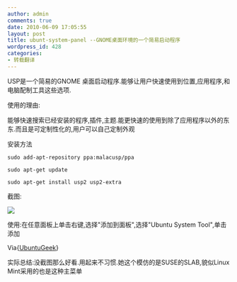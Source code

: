 ```yaml
---
author: admin
comments: true
date: 2010-06-09 17:05:55
layout: post
title: ubunt-system-panel --GNOME桌面环境的一个简易启动程序
wordpress_id: 428
categories:
- 转载翻译
---
```


USP是一个简易的GNOME 桌面启动程序.能够让用户快速使用到位置,应用程序,和电脑配制工具这些选项.

使用的理由:

能够快速搜索已经安装的程序,插件,主题.能更快速的使用到除了应用程序以外的东东.而且是可定制性化的,用户可以自己定制外观

安装方法

    sudo add-apt-repository ppa:malacusp/ppa  

    sudo apt-get update

    sudo apt-get install usp2 usp2-extra

截图:

![](http://www.ubuntugeek.com/wp-content/uploads/2010/06/Screenshot-1.png)

使用:在任意面板上单击右键,选择"添加到面板",选择"Ubuntu System Tool",单击添加

Via{[UbuntuGeek](http://www.ubuntugeek.com/ubuntu-system-panel-simple-menu-and-launcher-for-gnome-desktop-environment.html)}

实际总结:没截图那么好看.用起来不习惯.她这个模仿的是SUSE的SLAB,貌似Linux Mint采用的也是这种主菜单

